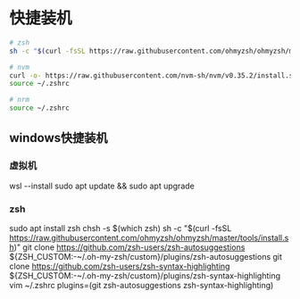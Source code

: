 # 快捷装机

```sh
# zsh
sh -c "$(curl -fsSL https://raw.githubusercontent.com/ohmyzsh/ohmyzsh/master/tools/install.sh)"

# nvm
curl -o- https://raw.githubusercontent.com/nvm-sh/nvm/v0.35.2/install.sh | bash
source ~/.zshrc

# nrm
source ~/.zshrc
```

## windows快捷装机

### 虚拟机
wsl --install
sudo apt update && sudo apt upgrade

### zsh
sudo apt install zsh
chsh -s $(which zsh)
sh -c "$(curl -fsSL https://raw.githubusercontent.com/ohmyzsh/ohmyzsh/master/tools/install.sh)"
git clone https://github.com/zsh-users/zsh-autosuggestions ${ZSH_CUSTOM:-\~/.oh-my-zsh/custom}/plugins/zsh-autosuggestions
git clone https://github.com/zsh-users/zsh-syntax-highlighting ${ZSH_CUSTOM:-\~/.oh-my-zsh/custom}/plugins/zsh-syntax-highlighting
vim ~/.zshrc
plugins=(git zsh-autosuggestions zsh-syntax-highlighting)
